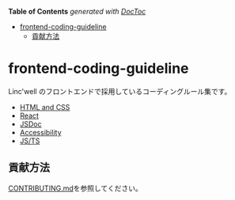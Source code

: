 <!-- START doctoc generated TOC please keep comment here to allow auto update -->
<!-- DON'T EDIT THIS SECTION, INSTEAD RE-RUN doctoc TO UPDATE -->
**Table of Contents**  *generated with [DocToc](https://github.com/thlorenz/doctoc)*

- [frontend-coding-guideline](#frontend-coding-guideline)
  - [貢献方法](#%E8%B2%A2%E7%8C%AE%E6%96%B9%E6%B3%95)

<!-- END doctoc generated TOC please keep comment here to allow auto update -->

# frontend-coding-guideline

Linc'well のフロントエンドで採用しているコーディングルール集です。

- [HTML and CSS](./html-and-css/README.md)
- [React](./react/README.md)
- [JSDoc](./JSDoc/README.md)
- [Accessibility](./accessibility/README.md)
- [JS/TS](./js-ts/README.md)

## 貢献方法

[CONTRIBUTING.md](./CONTRIBUTING.md)を参照してください。
